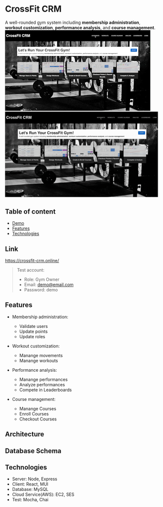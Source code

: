 
# CrossFit CRM

A well-rounded gym system including __membership administration__, __workout customization__, __performance analysis__, and __course management__.
![](./readme_media/intro.gif)
![](./readme_media/intro_canva.gif)

## Table of content
* [Demo](#Demo)
* [Features](#Features)
* [Technologies](#Technologies)



## Link

 https://crossfit-crm.online/

> Test account:
>
> - Role: Gym Owner
> - Email: demo@email.com 
> - Password: demo



## Features
- Membership administration:
  - Validate users
  - Update points
  - Update roles
   
- Workout customization:
  - Manange movements
  - Manange workouts

- Performance analysis:
  - Manange performances
  - Analyze performances
  - Compete in Leaderboards

- Course management:
  - Manange Courses
  - Enroll Courses
  - Checkout Courses
 
## Architecture

## Database Schema

## Technologies

- Server: Node, Express
- Client: React, MUI
- Database: MySQL
- Cloud Service(AWS): EC2, SES 
- Test: Mocha, Chai 
